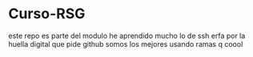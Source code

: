 # Curso-RSG
este repo es parte del modulo
he aprendido mucho
lo de ssh erfa por la huella digital que pide github
somos los mejores usando ramas q coool
